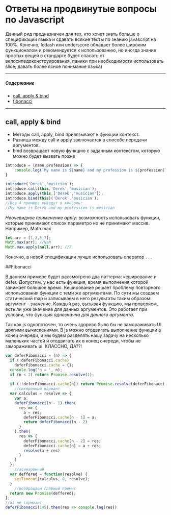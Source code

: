 # Ответы на продвинутые вопросы по Javascript

Данный рид предназначен для тех, кто хочет знать больше о спецификации языка и сдавать всякие тесты по знанию javascript на 100%.
Конечно, lodash или underscore обладает более широким функционалом и рекомендуется к использованию, но иногда знание простых вещей
в стандарте будет спасать от велосипедоконструирования, паники при необходимости использовать slice; давать более ясное понимание языка)

-------------------

##### Содержание 
- [call, apply & bind](#callapplybind)
- [fibonacci](#fibonacci)


-------------------

<a name="callapplybind"/>

## call, apply & bind

- Методы call, apply, bind привязывают к функции контекст. 
- Разница между call и apply заключается в способе передачи аргументов.
- bind возвращает новую функцию с заданным контекстом, которую можно будет вызвать позже

``` javascript
introduce = (name,profession) => {
    console.log(`My name is ${name} and my profession is ${profession}`); 
}

introduce('Derek','musician'); 
introduce.call(this,'Derek','musician');
introduce.apply(this,['Derek','musician']);
introduce.bind(this)('Derek','musician');
//Все 4 примера выведут в консоль: 
//My name is Derek and my profession is musician
```

*Неочевидное применение apply:* возможность использовать функции, которые принимают список параметро
но не принимают массив. Например, Math.max
``` javascript
let arr = [1,3,5,7];
Math.max(arr); //NaN 
Math.max.apply(null,arr); //7
``` 
Конечно, в новой спецификации лучше использовать оператор ```...```



<a name="fibonacci"/>

##Fibonacci

В данном примере будет рассмотрено два паттерна: кеширование и defer. 
Допустим, у нас есть функция, время выполнения которой занимает большое время.
Кеширование решает проблему повторного использования функции с теми же аргументами. 
По сути мы создаем статический map и записываем в него результаты таким образом: 
аргумент - значение. Каждый раз, вызывая функцию, мы проверяем, есть ли уже значение 
для данных аргументов. Это работает при условии, что функция *однозначна для данного аргумента*.

Так как js однопоточен, то очень здорово было бы не замораживать UI долгими вычислениями. 
В js можно отодвигать выполнение функции в конец очереди, и мы будем разделять нашу задачу на несколько маленьких частей
и отодвигать их в конец очереди, чтобы не замораживать ui. КЛАССНО, ДА??!

```javascript
var deferFibonacci = (n) => {
  if (!deferFibonacci.cache)
    deferFibonacci.cache = {};
  console.log('n = ', n);
  if (n < 2) return Promise.resolve(1);
	
  if (!!deferFibonacci.cache[n]) return Promise.resolve(deferFibonacci.cache[n])
	//сихнронный вариант
  var calculus = resolve => {
    var a;
    deferFibonacci(n - 1).then(
      res => {
        a = res;
        deferFibonacci.cache[n - 1] = a;
        return deferFibonacci(n - 2)
      }
    ).then(
      res => {
        deferFibonacci.cache[n - 2] = res;
        deferFibonacci.cache[n] = a + res;
        resolve(a + res)
      }
    )
  };
	//асинхронный
  var deffered = function(resolve) {
    setTimeout(calculus, 0, resolve);
  }
	//возвращаем главный промис
  return new Promise(deffered);
};
//ui не тормозит
deferFibonacci(145).then(res => console.log(res))
```